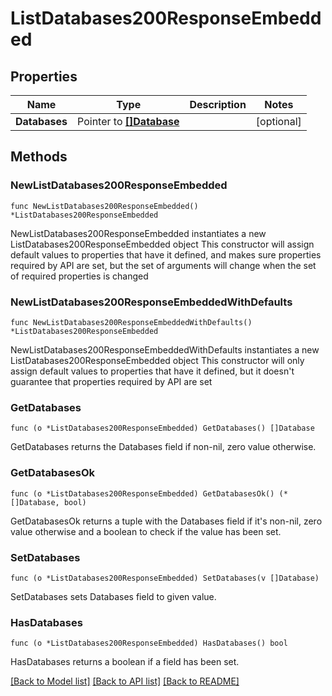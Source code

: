 # ListDatabases200ResponseEmbedded

## Properties

Name | Type | Description | Notes
------------ | ------------- | ------------- | -------------
**Databases** | Pointer to [**[]Database**](Database.md) |  | [optional] 

## Methods

### NewListDatabases200ResponseEmbedded

`func NewListDatabases200ResponseEmbedded() *ListDatabases200ResponseEmbedded`

NewListDatabases200ResponseEmbedded instantiates a new ListDatabases200ResponseEmbedded object
This constructor will assign default values to properties that have it defined,
and makes sure properties required by API are set, but the set of arguments
will change when the set of required properties is changed

### NewListDatabases200ResponseEmbeddedWithDefaults

`func NewListDatabases200ResponseEmbeddedWithDefaults() *ListDatabases200ResponseEmbedded`

NewListDatabases200ResponseEmbeddedWithDefaults instantiates a new ListDatabases200ResponseEmbedded object
This constructor will only assign default values to properties that have it defined,
but it doesn't guarantee that properties required by API are set

### GetDatabases

`func (o *ListDatabases200ResponseEmbedded) GetDatabases() []Database`

GetDatabases returns the Databases field if non-nil, zero value otherwise.

### GetDatabasesOk

`func (o *ListDatabases200ResponseEmbedded) GetDatabasesOk() (*[]Database, bool)`

GetDatabasesOk returns a tuple with the Databases field if it's non-nil, zero value otherwise
and a boolean to check if the value has been set.

### SetDatabases

`func (o *ListDatabases200ResponseEmbedded) SetDatabases(v []Database)`

SetDatabases sets Databases field to given value.

### HasDatabases

`func (o *ListDatabases200ResponseEmbedded) HasDatabases() bool`

HasDatabases returns a boolean if a field has been set.


[[Back to Model list]](../README.md#documentation-for-models) [[Back to API list]](../README.md#documentation-for-api-endpoints) [[Back to README]](../README.md)


